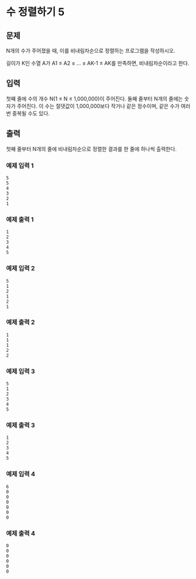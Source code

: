 # 수 정렬하기 5

## 문제

N개의 수가 주어졌을 때, 이를 비내림차순으로 정렬하는 프로그램을 작성하시오.

길이가 K인 수열 A가 A1 ≤ A2 ≤ ... ≤ AK-1 ≤ AK를 만족하면, 비내림차순이라고 한다.

## 입력

첫째 줄에 수의 개수 N(1 ≤ N ≤ 1,000,000)이 주어진다. 둘째 줄부터 N개의 줄에는 숫자가 주어진다. 이 수는 절댓값이 1,000,000보다 작거나 같은 정수이며, 같은 수가 여러 번 중복될 수도
있다.

## 출력

첫째 줄부터 N개의 줄에 비내림차순으로 정렬한 결과를 한 줄에 하나씩 출력한다.

### 예제 입력 1

```
5
5
4
3
2
1
```

### 예제 출력 1

```
1
2
3
4
5
```

### 예제 입력 2

```
5
1
2
1
2
1
```

### 예제 출력 2

```
1
1
1
2
2
```

### 예제 입력 3

```
5
1
2
3
4
5
```

### 예제 출력 3

```
1
2
3
4
5
```

### 예제 입력 4

```
6
0
0
0
0
0
0
```

### 예제 출력 4

```
0
0
0
0
0
0
```
